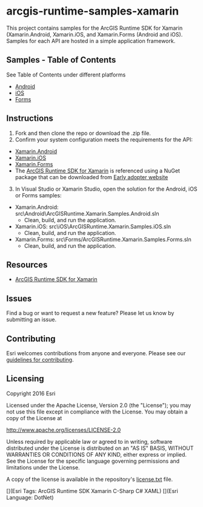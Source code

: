 # arcgis-runtime-samples-xamarin

This project contains samples for the ArcGIS Runtime SDK for Xamarin (Xamarin.Android, Xamarin.iOS, and Xamarin.Forms (Android and iOS). Samples for each API are hosted in a simple application framework.

## Samples - Table of Contents

See Table of Contents under different platforms
  * [Android](src/Android)
  * [iOS](src/iOS)
  * [Forms](src/Forms) 

## Instructions 

1. Fork and then clone the repo or download the .zip file. 
2. Confirm your system configuration meets the requirements for the API:
  * [Xamarin.Android](https://developers.arcgis.com/xamarin/quartz/android/guide/system-requirements.htm)
  * [Xamarin.iOS](https://developers.arcgis.com/xamarin/quartz/ios/guide/system-requirements.htm)
  * [Xamarin.Forms](https://developers.arcgis.com/xamarin/quartz/forms/guide/system-requirements.htm) 
  * The [ArcGIS Runtime SDK for Xamarin](https://developers.arcgis.com/xamarin/quartz/) is referenced using a NuGet package that can be downloaded from [Early adopter website](earlyadopter.esri.com)

3. In Visual Studio or Xamarin Studio, open the solution for the Android, iOS or Forms samples:   
  * Xamarin.Android: src\Android\ArcGISRuntime.Xamarin.Samples.Android.sln
	   - Clean, build, and run the application.
  * Xamarin.iOS: src\iOS\ArcGISRuntime.Xamarin.Samples.iOS.sln
	   - Clean, build, and run the application.
  * Xamarin.Forms: src\Forms/ArcGISRuntime.Xamarin.Samples.Forms.sln
	   - Clean, build, and run the application.

## Resources

* [ArcGIS Runtime SDK for Xamarin](https://developers.arcgis.com/xamarin/quartz/)

## Issues

Find a bug or want to request a new feature?  Please let us know by submitting an issue.

## Contributing

Esri welcomes contributions from anyone and everyone. Please see our [guidelines for contributing](https://github.com/esri/contributing).

## Licensing
Copyright 2016 Esri

Licensed under the Apache License, Version 2.0 (the "License");
you may not use this file except in compliance with the License.
You may obtain a copy of the License at

   http://www.apache.org/licenses/LICENSE-2.0

Unless required by applicable law or agreed to in writing, software
distributed under the License is distributed on an "AS IS" BASIS,
WITHOUT WARRANTIES OR CONDITIONS OF ANY KIND, either express or implied.
See the License for the specific language governing permissions and
limitations under the License.

A copy of the license is available in the repository's [license.txt](/LICENSE.txt) file.

[](Esri Tags: ArcGIS Runtime SDK Xamarin C-Sharp C# XAML)
[](Esri Language: DotNet)
